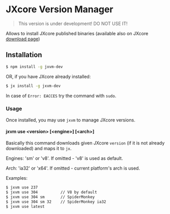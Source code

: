 # JXcore Version Manager

> This version is under development! DO NOT USE IT!

Allows to install JXcore published binaries (available also on JXcore [download page](http://jxcore.com/downloads/))

## Installation

```bash
$ npm install -g jxvm-dev
```

OR, if you have JXcore already installed:

```bash
$ jx install -g jxvm-dev
```

In case of `Error: EACCES` try the command with `sudo`.

### Usage

Once installed, you may use `jxvm` to manage JXcore versions.

#### jxvm use \<version\> [\<engine\>] [\<arch\>]

Basically this command downloads given JXcore `version` (if it is not already downloaded) and maps it to `jx`.

Engines: 'sm' or 'v8'. If omitted - 'v8' is used as default.

Arch:  'ia32' or 'x64'. If omitted - current platform's arch is used.

Examples:

```bash
$ jxvm use 237
$ jxvm use 304          // V8 by default
$ jxvm use 304 sm       // SpiderMonkey
$ jxvm use 304 sm 32    // SpiderMonkey ia32
$ jxvm use latest
```


